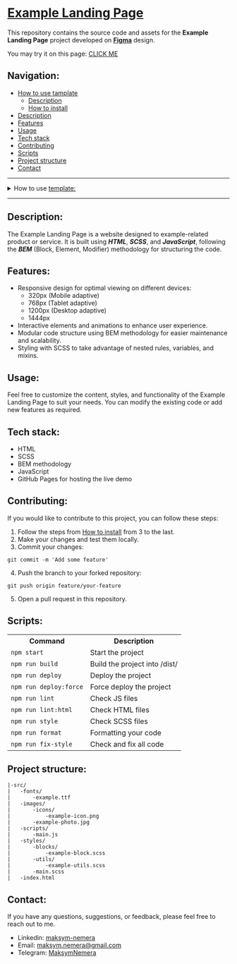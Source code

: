 # [Example Landing Page](https://maksym-nemera.github.io/DI_Waxom/)

This repository contains the source code and assets for the **Example Landing Page** project developed on **[Figma](source-figma-template)** design.

You may try it on this page: [CLICK ME](https://maksym-nemera.github.io/DI_Waxom/)

## Navigation:

- [How to use tamplate](#how-to-use-template)
  - [Description](#description-template)
  - [How to install](#how-to-install)
- [Description](#description)
- [Features](#features)
- [Usage](#usage)
- [Tech stack](#tech-stack)
- [Contributing](#contributing)
- [Scripts](#scripts)
- [Project structure](#project-structure)
- [Contact](#contact)

---

<details>
<summary><a id="how-to-use-template">How to use <a href="https://github.com/maksym-nemera/landing_template">template:</a></a></summary>

This [repository](https://github.com/maksym-nemera/landing_template) contains the template code and assets for the **Landing Page** projects.

You may try it on this page: [CLICK ME](https://maksym-nemera.github.io/landing_template/)

### <a id="description-template">Description:</a>

This template is designed to create various types of landing pages using **_HTML_**, **_CSS/SCSS_**, and **_JS_**. It includes specialized checkers such as **LintHTML**, **ESLint**, **StyleLint**, and **Prettier** for code formatting, and uses **EditorConfig** to standardize the entire project. The project is built with **Parcel**. In addition, it has **Husky** and **Lint-Staged** configured to detect and prevent errors during the commit.

This template can be used to create attractive landing pages with modern design and good code structure. Additional improvements and customizations can be added to meet specific project requirements.

## <a id="how-to-install">How to install:</a>

1. Click '**Use this template**' => then click '**Create a new repository**'.
2. Add a name to your new repository => then click '**Create repository**'.
3. Click '**<>Code**' => then copy your '**HTTPS**' or '**SSH**' URL.
4. Clone your repository in your projects folder

```shell
git clone https://github.com/your-username/your-repository.git
```

5. Navigate to the project directory:

```shell
cd your-repository
```

6. **Use nvm version 20**:

```shell
nvm use 20
```

7. Install packages:

```shell
npm i
```

8. Build your project:

```shell
npm run build
```

9. Start the project:

```shell
npm run start
```

10. Update README.md.
</details>

---

## <a id="description">Description:</a>

The Example Landing Page is a website designed to example-related product or service. It is built using **_HTML_**, **_SCSS_**, and **_JavaScript_**, following the **_BEM_** (Block, Element, Modifier) methodology for structuring the code.

## <a id="features">Features:</a>

- Responsive design for optimal viewing on different devices:
  - 320px (Mobile adaptive)
  - 768px (Tablet adaptive)
  - 1200px (Desktop adaptive)
  - 1444px
- Interactive elements and animations to enhance user experience.
- Modular code structure using BEM methodology for easier maintenance and scalability.
- Styling with SCSS to take advantage of nested rules, variables, and mixins.

## <a id="usage">Usage:</a>

Feel free to customize the content, styles, and functionality of the Example Landing Page to suit your needs. You can modify the existing code or add new features as required.

## <a id="tech-stack">Tech stack:</a>

- HTML
- SCSS
- BEM methodology
- JavaScript
- GitHub Pages for hosting the live demo

## <a id="contributing">Contributing:</a>

If you would like to contribute to this project, you can follow these steps:

1. Follow the steps from [How to install](#how-to-install) from 3 to the last.
2. Make your changes and test them locally.
3. Commit your changes:

```shell
git commit -m 'Add some feature'
```

4. Push the branch to your forked repository:

```shell
git push origin feature/your-feature
```

5. Open a pull request in this repository.

## <a id="scripts">Scripts:</a>

<table>
    <tr>
        <th>Command</th>
        <th>Description</th>
    </tr>
    <tr>
        <td><code>npm start</code></td>
        <td>Start the project</td>
    </tr>
    <tr>
        <td><code>npm run build</code></td>
        <td>Build the project into /dist/</td>
    </tr>
    <tr>
        <td><code>npm run deploy</code></td>
        <td>Deploy the project</td>
    </tr>
    <tr>
        <td><code>npm run deploy:force</code></td>
        <td>Force deploy the project</td>
    </tr>
    <tr>
        <td><code>npm run lint</code></td>
        <td>Check JS files</td>
    </tr>
    <tr>
        <td><code>npm run lint:html</code></td>
        <td>Check HTML files</td>
    </tr>
    <tr>
        <td><code>npm run style</code></td>
        <td>Check SCSS files</td>
    </tr>
    <tr>
        <td><code>npm run format</code></td>
        <td>Formatting your code</td>
    </tr>
    <tr>
        <td><code>npm run fix-style</code></td>
        <td>Check and fix all code</td>
    </tr>
</table>

## <a id="project-structure">Project structure:</a>

```
|-src/
|	-fonts/
|		-example.ttf
|	-images/
|		-icons/
|			-example-icon.png
|		-example-photo.jpg
|	-scripts/
|		-main.js
|	-styles/
|		-blocks/
|			-example-block.scss
|		-utils/
|			-example-utils.scss
|		-main.scss
|	-index.html
```

## <a id="contact">Contact:</a>

If you have any questions, suggestions, or feedback, please feel free to reach out to me.

- Linkedin: [maksym-nemera](https://www.linkedin.com/in/maksym-nemera/)
- Email: [maksym.nemera@gmail.com](mailto:maksym.nemera@gmail.com)
- Telegram: [MaksymNemera](https://t.me/MaksymNemera)
